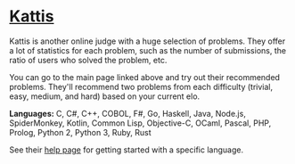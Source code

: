 # [Kattis](https://open.kattis.com/)

Kattis is another online judge with a huge selection of problems. They offer a lot of statistics for each problem, such as the number of submissions, the ratio of users who solved the problem, etc.

You can go to the main page linked above and try out their recommended problems. They'll recommend two problems from each difficulty (trivial, easy, medium, and hard) based on your current elo.

**Languages:** C, C#, C++, COBOL, F#, Go, Haskell, Java, Node.js, SpiderMonkey, Kotlin, Common Lisp, Objective-C, OCaml, Pascal, PHP, Prolog, Python 2, Python 3, Ruby, Rust

See their [help page](https://open.kattis.com/help) for getting started with a specific language.
